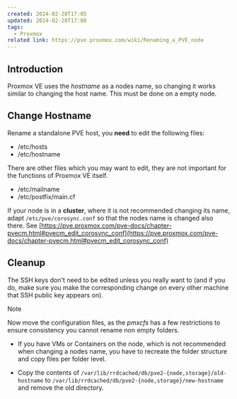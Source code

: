 ```yaml
---
created: 2024-02-28T17:05
updated: 2024-02-28T17:08
tags:
  - Proxmox
related link: https://pve.proxmox.com/wiki/Renaming_a_PVE_node
---
```

## Introduction

Proxmox VE uses the _hostname_ as a nodes name, so changing it works similar to changing the host name. This must be done on a empty node.

## Change Hostname

Rename a standalone PVE host, you **need** to edit the following files:

- /etc/hosts
- /etc/hostname

There are other files which you may want to edit, they are not important for the functions of Proxmox VE itself.

- /etc/mailname
- /etc/postfix/main.cf

If your node is in a **cluster**, where it is not recommended changing its name, adapt `/etc/pve/corosync.conf` so that the nodes name is changed also there. See [https://pve.proxmox.com/pve-docs/chapter-pvecm.html#pvecm_edit_corosync_conf](https://pve.proxmox.com/pve-docs/chapter-pvecm.html#pvecm_edit_corosync_conf)

## Cleanup

The SSH keys don't need to be edited unless you really want to (and if you do, make sure you make the corresponding change on every other machine that SSH public key appears on).

> [!NOTE]
> Now move the configuration files, as the _pmxcfs_ has a few restrictions to ensure consistency you cannot rename non empty folders. 

- If you have VMs or Containers on the node, which is not recommended when changing a nodes name, you have to recreate the folder structure and copy files per folder level.

- Copy the contents of `/var/lib/rrdcached/db/pve2-{node,storage}/old-hostname` to `/var/lib/rrdcached/db/pve2-{node,storage}/new-hostname` and remove the old directory.


